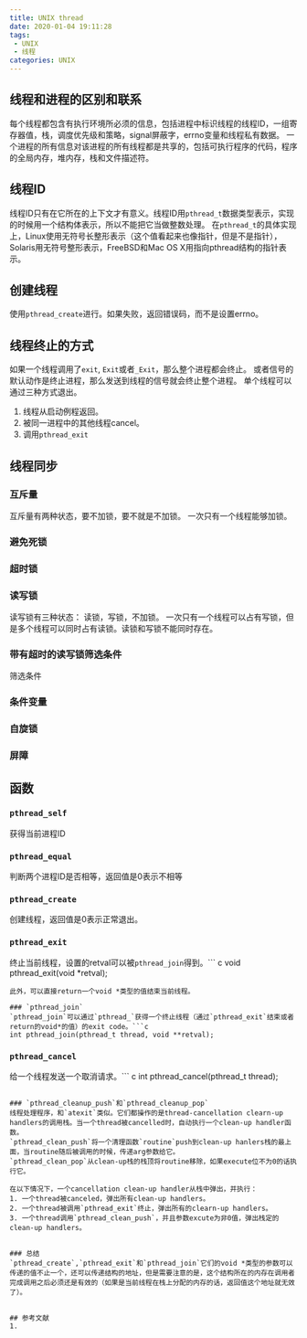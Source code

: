 ```yaml
---
title: UNIX thread
date: 2020-01-04 19:11:28
tags:
 - UNIX
 - 线程
categories: UNIX
---
```



## 线程和进程的区别和联系
每个线程都包含有执行环境所必须的信息，包括进程中标识线程的线程ID，一组寄存器值，栈，调度优先级和策略，signal屏蔽字，errno变量和线程私有数据。
一个进程的所有信息对该进程的所有线程都是共享的，包括可执行程序的代码，程序的全局内存，堆内存，栈和文件描述符。

## 线程ID
线程ID只有在它所在的上下文才有意义。线程ID用`pthread_t`数据类型表示，实现的时候用一个结构体表示，所以不能把它当做整数处理。
在`pthread_t`的具体实现上，Linux使用无符号长整形表示（这个值看起来也像指针，但是不是指针），Solaris用无符号整形表示，FreeBSD和Mac OS X用指向pthread结构的指针表示。 


## 创建线程
使用`pthread_create`进行。如果失败，返回错误码，而不是设置errno。

## 线程终止的方式
如果一个线程调用了`exit`, `Exit`或者`_Exit`，那么整个进程都会终止。
或者信号的默认动作是终止进程，那么发送到线程的信号就会终止整个进程。
单个线程可以通过三种方式退出。
1. 线程从启动例程返回。
2. 被同一进程中的其他线程cancel。
3. 调用`pthread_exit`


## 线程同步
### 互斥量
互斥量有两种状态，要不加锁，要不就是不加锁。
一次只有一个线程能够加锁。

### 避免死锁
### 超时锁

### 读写锁
读写锁有三种状态：
读锁，写锁，不加锁。
一次只有一个线程可以占有写锁，但是多个线程可以同时占有读锁。读锁和写锁不能同时存在。

### 带有超时的读写锁筛选条件
筛选条件

### 条件变量
### 自旋锁
### 屏障

## 函数
### `pthread_self`
获得当前进程ID

### `pthread_equal`
判断两个进程ID是否相等，返回值是0表示不相等

### `pthread_create`
创建线程，返回值是0表示正常退出。

### `pthread_exit`
终止当前线程，设置的retval可以被`pthread_join`得到。``` c
void pthread_exit(void *retval);
```
此外，可以直接return一个void *类型的值结束当前线程。

### `pthread_join`
`pthread_join`可以通过`pthread_`获得一个终止线程（通过`pthread_exit`结束或者return的void*的值）的exit code。```c
int pthread_join(pthread_t thread, void **retval);
```

### `pthread_cancel`
给一个线程发送一个取消请求。``` c
int pthread_cancel(pthread_t thread);
```

### `pthread_cleanup_push`和`pthread_cleanup_pop`
线程处理程序，和`atexit`类似。它们都操作的是thread-cancellation clearn-up handlers的调用栈。当一个thread被cancelled时，自动执行一个clean-up handler函数。
`pthread_clean_push`将一个清理函数`routine`push到clean-up hanlers栈的最上面，当routine随后被调用的时候，传递arg参数给它。
`pthread_clean_pop`从clean-up栈的栈顶将routine移除，如果execute位不为0的话执行它。

在以下情况下，一个cancellation clean-up handler从栈中弹出，并执行：
1. 一个thread被canceled，弹出所有clean-up handlers。
2. 一个thread被调用`pthread_exit`终止，弹出所有的clearn-up handlers。
3. 一个thread调用`pthread_clean_push`，并且参数excute为非0值，弹出栈定的clean-up handlers。


### 总结
`pthread_create`,`pthread_exit`和`pthread_join`它们的void *类型的参数可以传递的值不止一个，还可以传递结构的地址，但是需要注意的是，这个结构所在的内存在调用者完成调用之后必须还是有效的（如果是当前线程在栈上分配的内存的话，返回值这个地址就无效了）。


## 参考文献
1.

